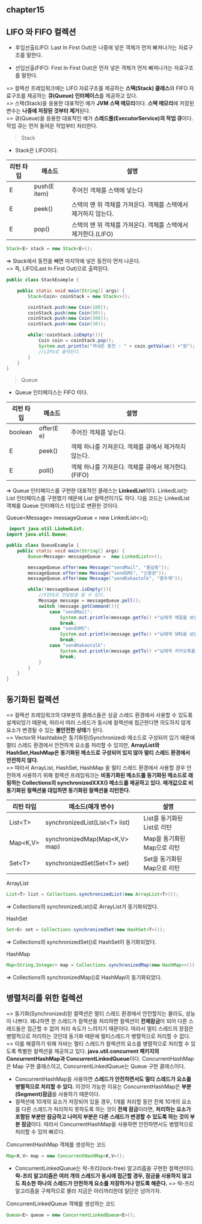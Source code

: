 ## chapter15
## LIFO 와 FIFO 컬렉션

* 후입선출(LIFO: Last In First Out)은 나중에 넣은 객체가 먼저 빠져나가는 자료구조를 말한다.

* 선입선출(FIFO: First In First Out)은 먼저 넣은 객체가 먼저 빠져나가는 자료구조를 말한다. 

=> 컬렉션 프레임워크에는 LIFO 자료구조를 제공하는 **스택(Stack) 클래스**와 FIFO 자료구조를 제공하는 **큐(Queue) 인터페이스**를 제공하고 있다.<br> 
=> 스택(Stack)을 응용한 대표적인 예가 **JVM 스택 메모리**이다. **스택 메모리**에 저장된 변수는 **나중에 저장된 것부터 제거**된다. <br>
=> 큐(Queue)을 응용한 대표적인 예가 **스레드풀(ExecutorService)의 작업 큐**이다. 작업 큐는 먼저 들어온 작업부터 처리한다.<br> 

> Stack

* Stack은 LIFO이다. 

| 리턴 타입 | 메소드         | 설명                                        |
|-----------|----------------|---------------------------------------------|
| E   | push(E item) | 주어진 객체를 스택에 넣는다  | 
| E   | peek()  | 스택의 맨 위 객체를 가져온다. 객체를 스택에서 제거하지 않는다.|
| E   | pop()  | 스택의 맨 위 객체를 가져온다. 객체를 스택에서 제거한다.(LIFO) | 

```java
Stack<E> stack = new Stack<E>();
```

=> Stack에서 동전을 빼면 마지막에 넣은 동전이 먼저 나온다.<br>
=> 즉, LIFO(Last In First Out)으로 출력된다. <br>
```java
public class StackExample {

    public static void main(String[] args) {
        Stack<Coin> coinStack = new Stack<>();

        coinStack.push(new Coin(100));
        coinStack.push(new Coin(50));
        coinStack.push(new Coin(500));
        coinStack.push(new Coin(10));

        while(!coinStack.isEmpty()){
            Coin coin = coinStack.pop();
            System.out.println("꺼내온 동전 : " + coin.getValue() +"원");
            //LIFO로 출력된다. 
        }
    }
}

```

> Queue

* Queue 인터페이스는 FIFO 이다.  

| 리턴 타입 | 메소드      |  설명                                       |
|-----------|-------------|---------------------------------------------|
| boolean   | offer(E e)  | 주어진 객체를 넣는다.  |
| E | peek() | 객체 하나를 가져온다. 객체를 큐에서 제거하지 않는다. |
| E | poll() | 객체 하나를 가져온다. 객체를 큐에서 제거한다.(FIFO) | 

=> Queue 인터페이스를 구현한 대표적인 클래스는 **LinkedList**이다. LinkedList는 List 인터페이스를 구현했기 때문에 List 컬렉션이기도 하다. 다음 코드는 LinkedList 객체를 Queue 인터페이스 타입으로 변환한 것이다. 

Queue\<Message> messageQueue = new LinkedList<>();

```java
 import java.util.LinkedList;
import java.util.Queue;

public class QueueExample {
    public static void main(String[] args) {
        Queue<Message> messageQueue =  new LinkedList<>();

        messageQueue.offer(new Message("sendMail", "홍길동"));
        messageQueue.offer(new Message("sendSMS", "신용권"));
        messageQueue.offer(new Message("sendKakaotalk", "홍두깨"));

        while(!messageQueue.isEmpty()){
            //FIFO로 전달됨을 알 수 있다.
            Message message = messageQueue.poll();
            switch (message.getCommand()){
                case "sendMail":
                    System.out.println(message.getTo() +"님에게 메일을 보냅니다.");
                    break;
                case "sendSMS":
                    System.out.println(message.getTo() +"님에게 SMS을 보냅니다.");
                    break;
                case "sendKakaotalk":
                    System.out.println(message.getTo() +"님에게 카카오톡을 보냅니다.");
                    break;
            }
        }
    }
}

```

## 동기화된 컬렉션

=> 컬렉션 프레임워크의 대부분의 클래스들은 싱글 스레드 환경에서 사용할 수 있도롞 설계되었기 때문에, 따라서 여러 스레드가 동시에 컬렉션에 접근한다면 의도하지 않게 요소가 변경될 수 있는 **불안전한 상태**가 된다.<br>
=> Vector와 Hashtable은 동기화된(Synchronized) 메소드로 구성되어 있기 때문에 멀티 스레드 환경에서 안전하게 요소를 처리할 수 있지만, **ArrayList와 HashSet,HashMap은 동기화된 메소드로 구성되어 있지 않아 멀티 스레드 환경에서 안전하지 않다.**<br>
=> 따라서 ArrayList, HashSet, HashMap 을 멀티 스레드 환경에서 사용할 경우 안전하게 사용하기 위해 컬렉션 프레임워크는 **비동기화된 메소드를 동기화된 메소드로 래핑하는 Collections의 synchronizedXXX() 메소드를 제공하고 있다. 매개값으로 비동기화된 컬렉션을 대입하면 동기화된 컬렉션을 리턴한다.**<br>

| 리턴 타입 | 메소드(매개 변수)                  | 설명                                         |
|-----------|------------------------------------|----------------------------------------------|
| List\<T>   | synchronizedList(List\<T> list)    | List를 동기화된 List로 리턴 |
| Map\<K,V>  | synchronizedMap(Map\<K,V> map)   | Map을 동기화된 Map으로 리턴 |
| Set\<T> | synchronizedSet(Set\<T> set)  | Set을 동기화된 Map으로 리턴 |

ArrayList<br>
```java
List<T> list = Collections.synchronizedList(new ArrayList<T>());
```
=> Collections의 synchronizedList()로 ArrayList가 동기화되었다.<br> 

HashSet<br>
```java
Set<E> set = Collections.synchronizedSet(new HashSet<T>());
```
=> Collections의 synchronizedSet()로 HashSet이 동기화되었다.<br>

HashMap<br>
```java
Map<String,Integer> map = Collections.synchronizedMap(new HashMap<>());
```
=> Collections의 synchronizedMap()로 HashMap이 동기화되었다.<br>


## 병렬처리를 위한 컬렉션 

=> 동기화(Synchronized)된 컬렉션은 멀티 스레드 환경에서 안전할지는 몰라도, 성능이 나쁘다. 왜냐하면 한 스레드가 컬렉션을 처리하면 컬렉션이 **전체잠금**이 되어 다른 스레드들은 접근할 수 없어 처리 속도가 느려지기 때문이다. 따라서 멀티 스레드의 장점은 병렬적으로 처리하는 것인데 동기화 때문에 멀티스레드가 병렬적으로 처리할 수 없다. <br> 
=> 이를 해결하기 위해 자바는 멀티 스레드가 컬렉션의 요소를 병렬적으로 처리할 수 있도록 특별한 컬렉션을 제공하고 있다. **java.util.concurrent 패키지의 ConcurrentHashMap과 ConcurrentLinkedQueue**이다. ConcurrentHashMap은 Map 구현 클래스이고, ConcurrentLinkedQueue는 Queue 구현 클래스이다. <br>

* ConcurrentHashMap을 사용하면 **스레드가 안전하면서도 멀티 스레드가 요소를 병렬적으로 처리할 수 있다.** 이것이 가능한 이유는 ConcurrentHashMap은 **부분(Segment)잠금**을 사용하기 때문이다. 
* 컬렉션에 10개의 요소가 저장되어 있을 경우, 1개를 처리할 동안 전체 10개의 요소를 다른 스레드가 처리하지 못하도록 하는 것이 **전체 잠금**이라면, **처리하는 요소가 포함된 부분만 잠금하고 나머지 부분은 다른 스레드가 변경할 수 있도록 하는 것이 부분 잠금**이다. 따라서 ConcurrentHashMap을 사용하면 안전하면서도 병렬적으로 처리할 수 있어 빠르다. 


ConcurrentHashMap 객체를 생성하는 코드<br>
```java
Map<K,V> map = new ConcurrentHashMap<K,V>();
```

* ConcurrentLinkedQueue는 락-프리(lock-free) 알고리즘을 구현한 컬렉션이다. **락-프리 알고리즘은 여러 개의 스레드가 동시에 접근할 경우, 잠금을 사용하지 않고도 최소한 하나의 스레드가 안전하게 요소를 저장하거나 얻도록 해준다.**
=> 락-프리 알고리즘을 구체적으로 몰라 지금은 아리까리한데 일단은 넘어가자. <br>

ConcurrentLinkedQueue 객체를 생성하는 코드 <br>
```java
Queue<E> queue = new ConcurrentLinkedQueue<E>();
```


